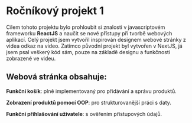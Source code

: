 # Ročníkový projekt 1

Cílem tohoto projektu bylo prohloubit si znalosti v javascriptovém frameworku **ReactJS** a naučit se nové přístupy při tvorbě webových aplikací. Celý projekt jsem vytvořil inspirován designem webové stránky z videa odkaz na video. Zatímco původní projekt byl vytvořen v NextJS, já jsem psal veškerý kód sám, pouze na základě designu a funkčnosti zobrazené ve videu.

## Webová stránka obsahuje:

**Funkční košík**: plně implementovaný pro přidávání a správu produktů.

**Zobrazení produktů pomocí OOP**: pro strukturovanější práci s daty.

**Funkční přihlašování uživatele**: s ověřením přístupových údajů.
